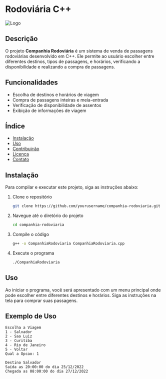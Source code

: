 # Rodoviária C++

![Logo](https://yourlogo.com/logo.png)

## Descrição

O projeto **Companhia Rodoviária** é um sistema de venda de passagens rodoviárias desenvolvido em C++. Ele permite ao usuário escolher entre diferentes destinos, tipos de passagens, e horários, verificando a disponibilidade e realizando a compra de passagens.

## Funcionalidades

- Escolha de destinos e horários de viagem
- Compra de passagens inteiras e meia-entrada
- Verificação de disponibilidade de assentos
- Exibição de informações de viagem

## Índice

- [Instalação](#instalação)
- [Uso](#uso)
- [Contribuição](#contribuição)
- [Licença](#licença)
- [Contato](#contato)

## Instalação

Para compilar e executar este projeto, siga as instruções abaixo:

1. Clone o repositório
    ```bash
    git clone https://github.com/yourusername/companhia-rodoviaria.git
    ```
2. Navegue até o diretório do projeto
    ```bash
    cd companhia-rodoviaria
    ```
3. Compile o código
    ```bash
    g++ -o CompanhiaRodoviaria CompanhiaRodoviaria.cpp
    ```
4. Execute o programa
    ```bash
    ./CompanhiaRodoviaria
    ```

## Uso

Ao iniciar o programa, você será apresentado com um menu principal onde pode escolher entre diferentes destinos e horários. Siga as instruções na tela para comprar suas passagens.

## Exemplo de Uso

```plaintext
Escolha a Viagem
1 - Salvador
2 - Sao Luiz
3 - Curitiba
4 - Rio de Janeiro
5 - Voltar
Qual a Opcao: 1

Destino Salvador
Saída as 20:00:00 do dia 25/12/2022
Chegada as 08:00:00 do dia 27/12/2022


